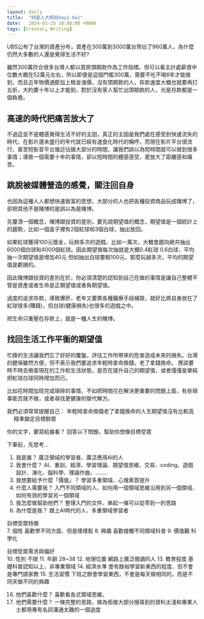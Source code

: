 ```yaml
---
layout: daily
title:  "冏星人大師班day1-hw1"
date:   2024-01-25 10:00:00 +0800
tags: [Creator, Writing]
---
```


UBS公布了台灣的資產分布，資產在300萬到3000萬台幣佔了960萬人，為什麼仍然大多數的人還是覺得生活不好?

雖然300萬符合很多台灣人都以買房頭期款作為工作指標。但可以看主計處薪資中位數大概在52萬元左右，所以即便是這個門檻300萬，需要不吃不喝6年才能做到，而且近年物價通膨加上租金漲價，沒有頭期款的人，存款速度大概也就要再打五折，大約要十年以上才能到，對於沒有家人幫忙出頭期款的人，光是存款都是一個負擔。

## 高速的時代把痛苦放大了

不過這並不是體感覺得生活不好的主因，真正的主因是我們處在感受到快速流失的時代，在影片還未盛行的年代就已經有速食化時代的稱呼，而現在影片平台很流行，甚至短影音平台幾近佔據大部分的時間，讓我們誤以為短時間就可以做到很多事情；導致一個需要十年的事情，卻以短時間的體感感受，更放大了距離感和痛苦。

## 跳脫被媒體營造的感覺，關注回自身

也因為這種人人都想快速致富的思想，大部分的人也把各種投資商品玩成賭博了，卻把其他不是賭博的是誤以為是賭博。

先釐清一個概念，賭博跟投資的差別，要先說期望值的概念，期望值是一個統計上的趨勢，比如一個盒子裡有2個紅球和3個白球，抽出放回。

如果紅球獲得100元獎金，玩夠多次的遊戲，比如一萬次，大概會趨向總共抽出6000個白球和4000個紅球。因此期望值每次抽就是大概0.4紅球 0.6白球，平均抽一次期望值是增加40元
但如抽出白球要賠100元，那麼玩越多次，平均的期望值是虧損的。

因此賭博跟投資的差別在於，你必須清楚的認知到自己在做的事情是讓自己整體不管是資產或者生命是正期望值或者負期望值。

過度的追求存款，導致爆肝，老年又要靠各種醫療手段補救，就好比將自身放在了紅球很多(賺錢)，但白球(健康損失)也很多的遊戲之中。

把生命只重壓在存款上，就是一種人生的賭博。

## 找回生活工作平衡的期望值

忙碌的生活讓我們忘了好好的覆盤，評估工作所帶來的危害造成未來的損失。台灣的健保雖然方便，但不表示我們要追求年輕時拿命換錢，老了拿錢換命。
應該要時不時去檢查現在的工作和生活狀態，是否在提升自己的期望值，或者僅僅是單純把紅球白球同時增加而已。

比如花時間加班完成瑣碎的事情，不如把時間花在解決更重要的問題上面，有些瑣事能否就不做，或者尋找更健康的替代解方。

我們必須常常提醒自己：
年輕時拿命換錢老了拿錢換命的人生期望值沒有比較高
 
精準鎖定目標群眾

	
你的文字，要寫給誰看？
回答以下問題，幫助你想像目標受眾
	
	
下筆前，先思考...	
1. 我是誰？	廣泛領域的學習者、廣泛應用AI的人
2. 我會什麼？	AI、重訓、經濟、學習理論、期望值思維、交易、coding、遊戲設計、演化、腦科學、理論作曲、........
3. 我想要給予什麼「價值」？	學習多重領域、心理素質提升
4. 什麼人需要我？	入門不同領域的人、如何用一個領域思維沿用到另一個領域、如何有效的學習另一個領域
5. 我怎麼做幫助他們？	整理入門的文件、串起一條可以從零到一的思路
6. 為什麼是我？	跟上AI時代的人、多重領域學習者
	
目標受眾特徵	
7. 個性	喜歡學不同方面、但是樣樣鬆
8. 興趣	喜歡接觸不同領域科普
9. 價值觀	科學化
	
目標受眾需求與偏好	
10. 性別	不限
11. 年齡	28~38
12. 地理位置	網路上廣泛閱讀的人
13. 教育程度	基礎科普認知以上，非專業領域
14. 經濟水準	會有餘裕學習新東西的程度、但不會是專門請家教
15. 生活習慣	下班之餘會學習東西，不會是每天做相同的，而是不同天做不同的興趣
	
16. 他們喜歡什麼？	喜歡看各式領域思維，
17. 他們需要什麼？	一條完整的思路，做為銜接大部分搜尋到的資料太淺和專業人士都用專有名詞溝通太難的一個過度

